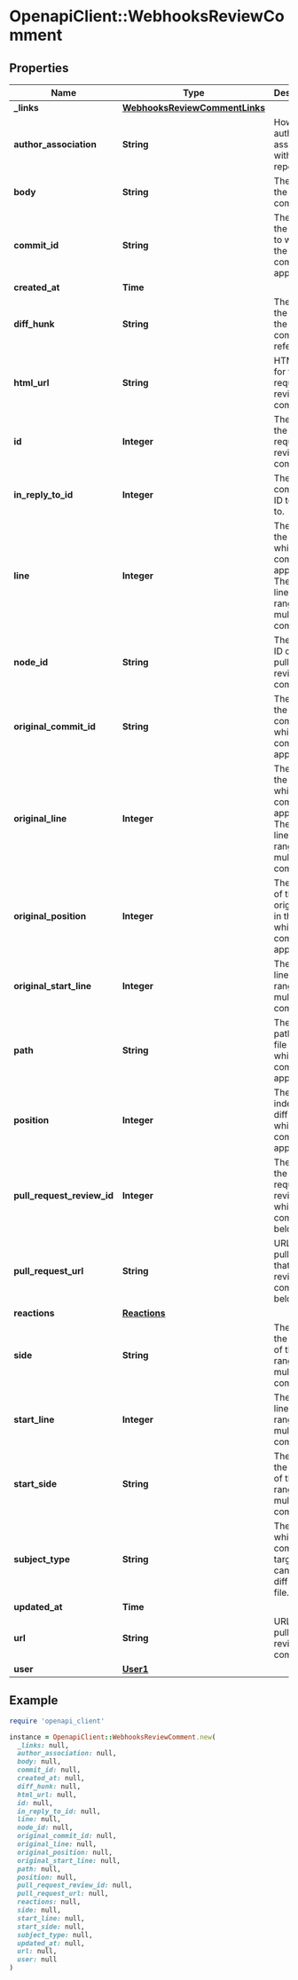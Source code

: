 # OpenapiClient::WebhooksReviewComment

## Properties

| Name | Type | Description | Notes |
| ---- | ---- | ----------- | ----- |
| **_links** | [**WebhooksReviewCommentLinks**](WebhooksReviewCommentLinks.md) |  |  |
| **author_association** | **String** | How the author is associated with the repository. |  |
| **body** | **String** | The text of the comment. |  |
| **commit_id** | **String** | The SHA of the commit to which the comment applies. |  |
| **created_at** | **Time** |  |  |
| **diff_hunk** | **String** | The diff of the line that the comment refers to. |  |
| **html_url** | **String** | HTML URL for the pull request review comment. |  |
| **id** | **Integer** | The ID of the pull request review comment. |  |
| **in_reply_to_id** | **Integer** | The comment ID to reply to. | [optional] |
| **line** | **Integer** | The line of the blob to which the comment applies. The last line of the range for a multi-line comment |  |
| **node_id** | **String** | The node ID of the pull request review comment. |  |
| **original_commit_id** | **String** | The SHA of the original commit to which the comment applies. |  |
| **original_line** | **Integer** | The line of the blob to which the comment applies. The last line of the range for a multi-line comment |  |
| **original_position** | **Integer** | The index of the original line in the diff to which the comment applies. |  |
| **original_start_line** | **Integer** | The first line of the range for a multi-line comment. |  |
| **path** | **String** | The relative path of the file to which the comment applies. |  |
| **position** | **Integer** | The line index in the diff to which the comment applies. |  |
| **pull_request_review_id** | **Integer** | The ID of the pull request review to which the comment belongs. |  |
| **pull_request_url** | **String** | URL for the pull request that the review comment belongs to. |  |
| **reactions** | [**Reactions**](Reactions.md) |  |  |
| **side** | **String** | The side of the first line of the range for a multi-line comment. |  |
| **start_line** | **Integer** | The first line of the range for a multi-line comment. |  |
| **start_side** | **String** | The side of the first line of the range for a multi-line comment. | [default to &#39;RIGHT&#39;] |
| **subject_type** | **String** | The level at which the comment is targeted, can be a diff line or a file. | [optional] |
| **updated_at** | **Time** |  |  |
| **url** | **String** | URL for the pull request review comment |  |
| **user** | [**User1**](User1.md) |  |  |

## Example

```ruby
require 'openapi_client'

instance = OpenapiClient::WebhooksReviewComment.new(
  _links: null,
  author_association: null,
  body: null,
  commit_id: null,
  created_at: null,
  diff_hunk: null,
  html_url: null,
  id: null,
  in_reply_to_id: null,
  line: null,
  node_id: null,
  original_commit_id: null,
  original_line: null,
  original_position: null,
  original_start_line: null,
  path: null,
  position: null,
  pull_request_review_id: null,
  pull_request_url: null,
  reactions: null,
  side: null,
  start_line: null,
  start_side: null,
  subject_type: null,
  updated_at: null,
  url: null,
  user: null
)
```

